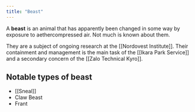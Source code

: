 ```yaml
---
title: "Beast"
---
```


A **beast** is an animal that has apparently been changed in some way by exposure to aethercompressed air. Not much is known about them. 

They are a subject of ongoing research at the [[Nordovest Institute]]. Their containment and management is the main task of the [[Ikara Park Service]] and a secondary concern of the [[Zalo Technical Kyro]].

## Notable types of beast

- [[Sneal]]
- Claw Beast
- Frant
